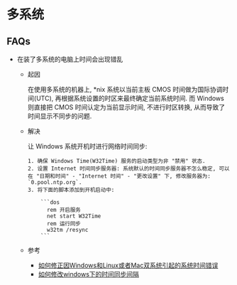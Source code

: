 # 多系统
## FAQs
* 在装了多系统的电脑上时间会出现错乱
    * 起因

        在使用多系统的机器上, *nix 系统以当前主板 CMOS 时间做为国际协调时间(UTC), 再根据系统设置的时区来最终确定当前系统时间. 而 Windows 则直接把 CMOS 时间认定为当前显示时间, 不进行时区转换, 从而导致了时间显示不同步的问题.
        
    * 解决
    
        让 Windows 系统开机时进行网络时间同步:
        
          1. 确保 Windows Time(W32Time) 服务的启动类型为非 "禁用" 状态.
          2. 设置 Internet 时间同步服务器: 系统默认的时间同步服务器不怎么稳定, 可以在 "日期和时间" - "Internet 时间" - "更改设置" 下, 修改服务器为: `0.pool.ntp.org`.
          3. 将下面的脚本添加到开机启动中:

              ```dos
                rem 开启服务
                net start W32Time
                rem 运行同步
                w32tm /resync
              ```
              
    * 参考
        * [如何修正因Windows和Linux或者Mac双系统引起的系统时间错误](https://www.wikai.info/2011_01_477.html)
        * [如何修改windows下的时间同步间隔](http://blog.csdn.net/fffygapl/article/details/8475619)
